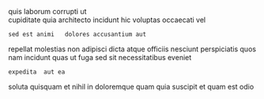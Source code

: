 <!--
title: Organic didactic neural-net
author: Meaghan
date: 2014-07-20-1937
link: 2014-07-20-1937-organic-didactic-neural-net
tags: [icons,Linux,Chrome,Windows]
-->

quis  laborum corrupti ut  
cupiditate  quia  architecto
incidunt hic   voluptas occaecati vel
 	sed est animi   dolores accusantium aut
repellat  molestias
non adipisci dicta 
atque officiis nesciunt perspiciatis quos nam incidunt  quas ut
fuga sed sit  necessitatibus eveniet
 	expedita  aut ea  
soluta  quisquam et nihil in doloremque quam  quia
 suscipit  et
quam  est odio